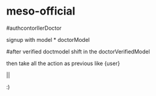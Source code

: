 # meso-official

#authcontorllerDoctor

signup with model * doctorModel

#after verified doctmodel shift in the doctorVerifiedModel

then take all the action as previous like {user}

||

   :)